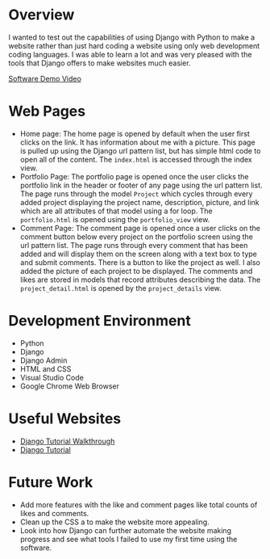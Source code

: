 # Overview

I wanted to test out the capabilities of using Django with Python to make a website rather than just hard coding a website using only web development coding languages. I was able to learn a lot and was very pleased with the tools that Django offers to make websites much easier.

[Software Demo Video](http://youtube.link.goes.here)

# Web Pages

- Home page: The home page is opened by default when the user first clicks on the link. It has information about me with a picture. This page is pulled up using the Django url pattern list, but has simple html code to open all of the content. The `index.html` is accessed through the index view.
- Portfolio Page: The portfolio page is opened once the user clicks the portfolio link in the header or footer of any page using the url pattern list. The page runs through the model `Project` which cycles through every added project displaying the project name, description, picture, and link which are all attributes of that model using a for loop. The `portfolio.html` is opened using the `portfolio_view` view.
- Comment Page: The comment page is opened once a user clicks on the comment button below every project on the portfolio screen using the url pattern list. The page runs through every comment that has been added and will display them on the screen along with a text box to type and submit comments. There is a button to like the project as well. I also added the picture of each project to be displayed. The comments and likes are stored in models that record attributes describing the data. The `project_detail.html` is opened by the `project_details` view.


# Development Environment

- Python
- Django
- Django Admin
- HTML and CSS
- Visual Studio Code
- Google Chrome Web Browser

# Useful Websites

* [Django Tutorial Walkthrough](https://docs.djangoproject.com/en/5.0/)
* [Django Tutorial](https://www.tutorialspoint.com/django/index.htm)

# Future Work

* Add more features with the like and comment pages like total counts of likes and comments.
* Clean up the CSS a to make the website more appealing.
* Look into how Django can further automate the website making progress and see what tools I failed to use my first time using the software.